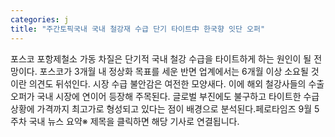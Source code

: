 ```yaml
---
categories: j
title: "주간토픽국내 국내 철강재 수급 단기 타이트中 한국향 잇단 오퍼"
---
```

포스코 포항제철소 가동 차질은 단기적 국내 철강 수급을 타이트하게 하는 원인이 될 전망이다. 포스코가 3개월 내 정상화 목표를 세운 반면 업계에서는 6개월 이상 소요될 것이란 의견도 뒤섞인다. 시장 수급 불안감은 여전한 모양새다. 이에 해외 철강사들의 수출 오퍼가 국내 시장에 연이어 등장해 주목된다. 글로벌 부진에도 불구하고 타이트한 수급 상황에 가격까지 최고가로 형성되고 있다는 점이 배경으로 분석된다.페로타임즈 9월 5주차 국내 뉴스 요약※ 제목을 클릭하면 해당 기사로 연결됩니다.